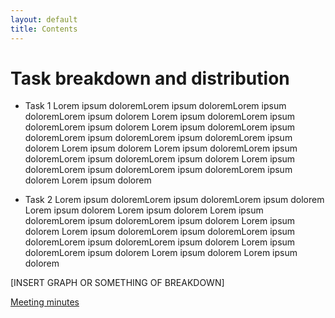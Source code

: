 ```yaml
---
layout: default
title: Contents
---
```


# Task breakdown and distribution

- Task 1
Lorem ipsum doloremLorem ipsum doloremLorem ipsum doloremLorem ipsum dolorem
Lorem ipsum doloremLorem ipsum doloremLorem ipsum dolorem
Lorem ipsum doloremLorem ipsum doloremLorem ipsum doloremLorem ipsum doloremLorem ipsum dolorem
Lorem ipsum dolorem
Lorem ipsum doloremLorem ipsum doloremLorem ipsum doloremLorem ipsum dolorem
Lorem ipsum doloremLorem ipsum doloremLorem ipsum doloremLorem ipsum dolorem
Lorem ipsum dolorem

- Task 2
Lorem ipsum doloremLorem ipsum doloremLorem ipsum dolorem
Lorem ipsum dolorem
Lorem ipsum dolorem
Lorem ipsum doloremLorem ipsum doloremLorem ipsum dolorem
Lorem ipsum dolorem
Lorem ipsum doloremLorem ipsum doloremLorem ipsum doloremLorem ipsum doloremLorem ipsum dolorem
Lorem ipsum doloremLorem ipsum dolorem
Lorem ipsum dolorem
Lorem ipsum dolorem

[INSERT GRAPH OR SOMETHING OF BREAKDOWN]

[Meeting minutes](./Meetings.md)
